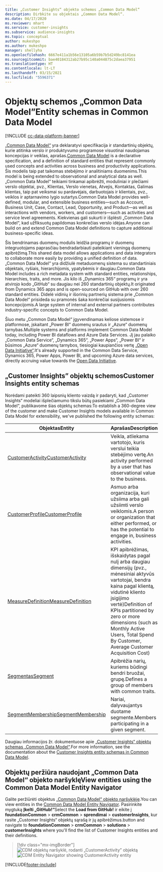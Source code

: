```yaml
---
title: „Customer Insights“ objekto schemos „Common Data Model“
description: Dirbkite su objektais „Common Data Model“.
ms.date: 04/17/2020
ms.reviewer: mhart
ms.service: customer-insights
ms.subservice: audience-insights
ms.topic: conceptual
author: mukeshpo
ms.author: mukeshpo
manager: shellyha
ms.openlocfilehash: 6667e411a1b56e13105a6b59b7b5d249bc8141ea
ms.sourcegitcommit: bae40184312ab27b95c140a044875c2daea37951
ms.translationtype: HT
ms.contentlocale: lt-LT
ms.lasthandoff: 03/15/2021
ms.locfileid: "5596371"
---
```

# <a name="entity-schemas-in-common-data-model"></a><span data-ttu-id="1a860-103">Objektų schemos „Common Data Model”</span><span class="sxs-lookup"><span data-stu-id="1a860-103">Entity schemas in Common Data Model</span></span>

[!INCLUDE [cc-data-platform-banner](../includes/cc-data-platform-banner.md)]

<span data-ttu-id="1a860-104">[„Common Data Model“](/common-data-model/) yra deklaratyvi specifikacija ir standartinių objektų, kurie atitinka verslo ir produktyvumo programose visuotinai naudojamas koncepcijas ir veiklas, aprašas.</span><span class="sxs-lookup"><span data-stu-id="1a860-104">[Common Data Model](/common-data-model/) is a declarative specification, and a definition of standard entities that represent commonly used concepts and activities across business and productivity applications.</span></span> <span data-ttu-id="1a860-105">Šis modelis taip pat taikomas stebėjimo ir analitiniams duomenims.</span><span class="sxs-lookup"><span data-stu-id="1a860-105">This model is being extended to observational and analytical data as well.</span></span> <span data-ttu-id="1a860-106">„Common Data Model“ teikiami tinkamai apibrėžti, moduliniai ir plečiami verslo objektai, pvz., Klientas, Verslo vienetas, Atvejis, Kontaktas, Galimas klientas, taip pat veiksmai su pardavėjais, darbuotojais ir klientais, pvz., veiklos ir aptarnavimo lygio sutartys.</span><span class="sxs-lookup"><span data-stu-id="1a860-106">Common Data Model provides well-defined, modular, and extensible business entities—such as Account, Business Unit, Case, Contact, Lead, Opportunity, and Product—as well as interactions with vendors, workers, and customers—such as activities and service level agreements.</span></span> <span data-ttu-id="1a860-107">Kiekvienas gali sukurti ir išplėsti „Common Data Model“, kad užfiksuotų papildomas konkrečias verslo idėjas.</span><span class="sxs-lookup"><span data-stu-id="1a860-107">Anyone can build on and extend Common Data Model definitions to capture additional business-specific ideas.</span></span>

<span data-ttu-id="1a860-108">Šis bendrinamas duomenų modulis leidžia programų ir duomenų integruotojams paprasčiau bendradarbiauti pateikiant vieningą duomenų apibrėžimą.</span><span class="sxs-lookup"><span data-stu-id="1a860-108">This shared data model allows applications and data integrators to collaborate more easily by providing a unified definition of data.</span></span> <span data-ttu-id="1a860-109">„Common Data Model“ yra didžiulė metaduomenų sistema su standartiniais objektais, ryšiais, hierarchijomis, ypatybėmis ir daugiau.</span><span class="sxs-lookup"><span data-stu-id="1a860-109">Common Data Model includes a rich metadata system with standard entities, relationships, hierarchies, traits, and more.</span></span> <span data-ttu-id="1a860-110">Jis kilo iš „Dynamics 365“ programų ir yra atvirojo kodo „GitHub“ su daugiau nei 260 standartinių objektų.</span><span class="sxs-lookup"><span data-stu-id="1a860-110">It originated from Dynamics 365 apps and is open-sourced on GitHub with over 260 standard entities.</span></span> <span data-ttu-id="1a860-111">Didelė vidinių ir išorinių partnerių sistema prie „Common Data Model“ prisideda su pramonės šaka konkrečiai susijusiomis koncepcijomis.</span><span class="sxs-lookup"><span data-stu-id="1a860-111">A large system of internal and external partners contributes industry-specific concepts to Common Data Model.</span></span>

<span data-ttu-id="1a860-112">Šiuo metu „Common Data Model“ įgyvendinamas keliose sistemose ir platformose, įskaitant „Power BI“ duomenų srautus ir „Azure“ duomenų tarnybas.</span><span class="sxs-lookup"><span data-stu-id="1a860-112">Multiple systems and platforms implement Common Data Model today, including Power BI dataflows and Azure Data Services.</span></span> <span data-ttu-id="1a860-113">Jį jau palaiko „Common Data Service“, „Dynamics 365“, „Power Apps“, „Power BI“ ir būsimos „Azure“ duomenų tarnybos, tiesiogiai kaupiančios vertę [„Open Data Initiative“](https://www.microsoft.com/open-data-initiative).</span><span class="sxs-lookup"><span data-stu-id="1a860-113">It's already supported in the Common Data Service, Dynamics 365, Power Apps, Power BI, and upcoming Azure data services, directly accruing value towards the [Open Data Initiative](https://www.microsoft.com/open-data-initiative).</span></span>

## <a name="customer-insights-entity-schemas"></a><span data-ttu-id="1a860-114">„Customer Insights” objektų schemos</span><span class="sxs-lookup"><span data-stu-id="1a860-114">Customer Insights entity schemas</span></span>

<span data-ttu-id="1a860-115">Norėdami pateikti 360 laipsnių kliento vaizdą ir padaryti, kad „Customer Insights“ modeliai išplečiamumo tikslu būtų pasiekiami „Common Data Model“, publikavome šias objektų schemas:</span><span class="sxs-lookup"><span data-stu-id="1a860-115">To establish a 360-degree view of the customer and make Customer Insights models available in Common Data Model for extensibility, we've published the following entity schemas:</span></span>

| <span data-ttu-id="1a860-116">Objektas</span><span class="sxs-lookup"><span data-stu-id="1a860-116">Entity</span></span> | <span data-ttu-id="1a860-117">Aprašas</span><span class="sxs-lookup"><span data-stu-id="1a860-117">Description</span></span> |
|---------|---------|
|[<span data-ttu-id="1a860-118">CustomerActivity</span><span class="sxs-lookup"><span data-stu-id="1a860-118">CustomerActivity</span></span>](/common-data-model/schema/core/applicationcommon/foundationcommon/crmcommon/solutions/customerinsights/customeractivity) | <span data-ttu-id="1a860-119">Veikla, atliekama vartotojo, kuris verslui teikia stebėjimo vertę.</span><span class="sxs-lookup"><span data-stu-id="1a860-119">An activity performed by a user that has observational value to the business.</span></span> |
|[<span data-ttu-id="1a860-120">CustomerProfile</span><span class="sxs-lookup"><span data-stu-id="1a860-120">CustomerProfile</span></span>](/common-data-model/schema/core/applicationcommon/foundationcommon/crmcommon/solutions/customerinsights/customerprofile) | <span data-ttu-id="1a860-121">Asmuo arba organizacija, kuri užsiima arba gali užsiimti verslo veiklomis.</span><span class="sxs-lookup"><span data-stu-id="1a860-121">A person or organization that either performed, or has the potential to engage in, business activities.</span></span> |
|[<span data-ttu-id="1a860-122">MeasureDefinition</span><span class="sxs-lookup"><span data-stu-id="1a860-122">MeasureDefinition</span></span>](/common-data-model/schema/core/applicationcommon/foundationcommon/crmcommon/solutions/customerinsights/measuredefinition) | <span data-ttu-id="1a860-123">KPI apibrėžimas, išskaidytas pagal nulį arba daugiau dimensijų (pvz., mėnesiniai aktyvūs vartotojai, bendra kaina pagal klientą, vidutinė kliento įsigijimo vertė)</span><span class="sxs-lookup"><span data-stu-id="1a860-123">Definition of KPIs partitioned by zero or more dimensions (such as Monthly Active Users, Total Spend By Customer, Average Customer Acquisition Cost)</span></span> |
|[<span data-ttu-id="1a860-124">Segmentas</span><span class="sxs-lookup"><span data-stu-id="1a860-124">Segment</span></span>](/common-data-model/schema/core/applicationcommon/foundationcommon/crmcommon/solutions/customerinsights/segment) | <span data-ttu-id="1a860-125">Apibrėžia narių, kuriems būdingi bendri bruožai, grupę.</span><span class="sxs-lookup"><span data-stu-id="1a860-125">Defines a group of members with common traits.</span></span> |
|[<span data-ttu-id="1a860-126">SegmentMembership</span><span class="sxs-lookup"><span data-stu-id="1a860-126">SegmentMembership</span></span>](/common-data-model/schema/core/applicationcommon/foundationcommon/crmcommon/solutions/customerinsights/segmentmembership) | <span data-ttu-id="1a860-127">Nariai, dalyvaujantys duotame segmente.</span><span class="sxs-lookup"><span data-stu-id="1a860-127">Members participating in a given segment.</span></span> |

<span data-ttu-id="1a860-128">Daugiau informacijos žr. dokumentuose apie [„Customer Insights“ objektų schemas „Common Data Model“](/common-data-model/schema/core/applicationcommon/foundationcommon/crmcommon/solutions/customerinsights/overview).</span><span class="sxs-lookup"><span data-stu-id="1a860-128">For more information, see the documentation about the [Customer Insights entity schemas in Common Data Model](/common-data-model/schema/core/applicationcommon/foundationcommon/crmcommon/solutions/customerinsights/overview).</span></span>

## <a name="view-entities-using-the-common-data-model-entity-navigator"></a><span data-ttu-id="1a860-129">Objektų peržiūra naudojant „Common Data Model“ objekto naršyklę</span><span class="sxs-lookup"><span data-stu-id="1a860-129">View entities using the Common Data Model Entity Navigator</span></span>

<span data-ttu-id="1a860-130">Galite peržiūrėti objektus [„Common Data Model“ objekto naršyklėje](https://microsoft.github.io/CDM/).</span><span class="sxs-lookup"><span data-stu-id="1a860-130">You can view entities in the [Common Data Model Entity Navigator](https://microsoft.github.io/CDM/).</span></span> <span data-ttu-id="1a860-131">Pasirinkite mygtuką **Įkelti „GitHub!“**</span><span class="sxs-lookup"><span data-stu-id="1a860-131">Select the **Load from GitHub!**</span></span> <span data-ttu-id="1a860-132">ir eikite į **foundationCommon** > **crmCommon** > **sprendimai** > **customerInsights**, kur rasite „Customer Insights“ objektų sąrašą ir jų apibrėžimus.</span><span class="sxs-lookup"><span data-stu-id="1a860-132">button and navigate to **foundationCommon** > **crmCommon** > **solutions** > **customerInsights** where you'll find the list of Customer Insights entities and their definitions.</span></span>
> [!div class="mx-imgBorder"]
> <span data-ttu-id="1a860-133">![CDM objektų naršyklė, rodanti „CustomerActivity” objektą](media/CDM-entity-navigator.png "CDM objektų naršyklė, rodanti „CustomerActivity” objektą")</span><span class="sxs-lookup"><span data-stu-id="1a860-133">![CDM Entity Navigator showing CustomerActivity entity](media/CDM-entity-navigator.png "CDM Entity Navigator showing CustomerActivity entity")</span></span>


[!INCLUDE[footer-include](../includes/footer-banner.md)]
